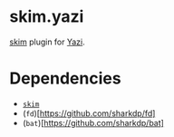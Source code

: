 # skim.yazi

[skim](https://github.com/skim-rs/skim) plugin for [Yazi](https://github.com/sxyazi/yazi).

# Dependencies

* [`skim`](https://github.com/skim-rs/skim)
* (`fd`)[https://github.com/sharkdp/fd]
* (`bat`)[https://github.com/sharkdp/bat]
